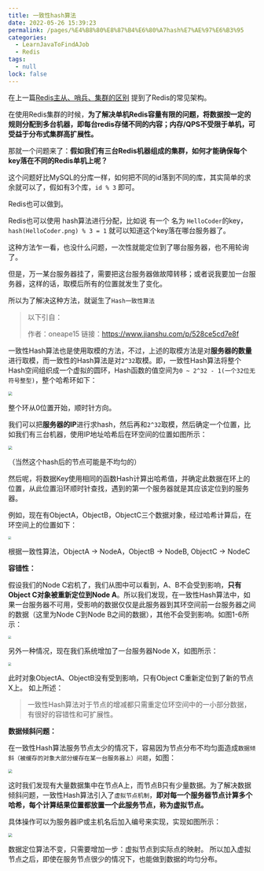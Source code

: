 ```yaml
---
title: 一致性hash算法
date: 2022-05-26 15:39:23
permalink: /pages/%E4%B8%80%E8%87%B4%E6%80%A7hash%E7%AE%97%E6%B3%95
categories: 
  - LearnJavaToFindAJob
  - Redis
tags: 
  - null
lock: false
---
```

在上一篇[Redis主从、哨兵、集群的区别](articles\Redis\Redis主从、哨兵、集群的区别.md) 提到了Redis的常见架构。

在使用Redis集群的时候，**为了解决单机Redis容量有限的问题，将数据按一定的规则分配到多台机器，即每台redis存储不同的内容；内存/QPS不受限于单机，可受益于分布式集群高扩展性。**

那就一个问题来了：**假如我们有三台Redis机器组成的集群，如何才能确保每个key落在不同的Redis单机上呢？**

这个问题好比MySQL的分库一样，如何把不同的id落到不同的库，其实简单的求余就可以了，假如有3个库，`id % 3` 即可。

Redis也可以做到。

Redis也可以使用 hash算法进行分配，比如说 有一个 名为 `HelloCoder`的key，`hash(HelloCoder.png) % 3 = 1` 就可以知道这个key落在哪台服务器了。

这种方法乍一看，也没什么问题，一次性就能定位到了哪台服务器，也不用轮询了。

但是，万一某台服务器挂了，需要把这台服务器做故障转移；或者说我要加一台服务器，这样的话，取模后所有的位置就发生了变化。

所以为了解决这种方法，就诞生了`Hash一致性算法`



> 以下引自：
>
> 作者：oneape15
> 链接：https://www.jianshu.com/p/528ce5cd7e8f

一致性Hash算法也是使用取模的方法，不过，上述的取模方法是对**服务器的数量**进行取模，而一致性的Hash算法是对`2^32`取模。即，一致性Hash算法将整个Hash空间组织成一个虚拟的圆环，Hash函数的值空间为`0 ~ 2^32 - 1(一个32位无符号整型)`，整个哈希环如下：

<img src="https://cdn.jsdelivr.net/gh/DogerRain/image@main/img-202109/6555006-1f81e81466729c6b.png" style="zoom:50%;" />

整个环从0位置开始，顺时针方向。

我们可以把**服务器的IP**进行求hash，然后再和`2^32`取模，然后确定一个位置，比如我们有三台机器，使用IP地址哈希后在环空间的位置如图所示：

<img src="https://cdn.jsdelivr.net/gh/DogerRain/image@main/img-202109/6555006-1f100c1012b06b40.png" style="zoom:50%;" />

（当然这个hash后的节点可能是不均匀的）

然后呢，将数据Key使用相同的函数Hash计算出哈希值，并确定此数据在环上的位置，从此位置沿环顺时针查找，遇到的第一个服务器就是其应该定位到的服务器。

例如，现在有ObjectA，ObjectB，ObjectC三个数据对象，经过哈希计算后，在环空间上的位置如下：

<img src="https://cdn.jsdelivr.net/gh/DogerRain/image@main/img-202109/6555006-defb48ae9714580d.png" style="zoom:40%;" />

根据一致性算法，ObjectA -> NodeA，ObjectB -> NodeB, ObjectC -> NodeC



**容错性：**

假设我们的Node C宕机了，我们从图中可以看到，A、B不会受到影响，**只有Object C对象被重新定位到Node A**。所以我们发现，在一致性Hash算法中，如果一台服务器不可用，受影响的数据仅仅是此服务器到其环空间前一台服务器之间的数据（这里为Node C到Node B之间的数据），其他不会受到影响。如图1-6所示：

<img src="https://cdn.jsdelivr.net/gh/DogerRain/image@main/img-202109/6555006-cd54d5c30e9cad6f.png" style="zoom:40%;" />

另外一种情况，现在我们系统增加了一台服务器Node X，如图所示：

<img src="https://cdn.jsdelivr.net/gh/DogerRain/image@main/img-202109/6555006-8f61754de37eb380.png" style="zoom:40%;" />

此时对象ObjectA、ObjectB没有受到影响，只有Object C重新定位到了新的节点X上。
 如上所述：

> 一致性Hash算法对于节点的增减都只需重定位环空间中的一小部分数据，有很好的容错性和可扩展性。



**数据倾斜问题：**

在一致性Hash算法服务节点太少的情况下，容易因为节点分布不均匀面造成`数据倾斜（被缓存的对象大部分缓存在某一台服务器上）问题`，如图：

<img src="https://cdn.jsdelivr.net/gh/DogerRain/image@main/img-202109/6555006-f15ec4f10a433beb.png" style="zoom:50%;" />

这时我们发现有大量数据集中在节点A上，而节点B只有少量数据。为了解决数据倾斜问题，一致性Hash算法引入了`虚拟节点机制`，**即对每一个服务器节点计算多个哈希，每个计算结果位置都放置一个此服务节点，称为虚拟节点。**

具体操作可以为服务器IP或主机名后加入编号来实现，实现如图所示：

<img src="https://cdn.jsdelivr.net/gh/DogerRain/image@main/img-202109/6555006-f15ec4f10a433beb.png" style="zoom:50%;" />

数据定位算法不变，只需要增加一步：虚拟节点到实际点的映射。
所以加入虚拟节点之后，即使在服务节点很少的情况下，也能做到数据的均匀分布。